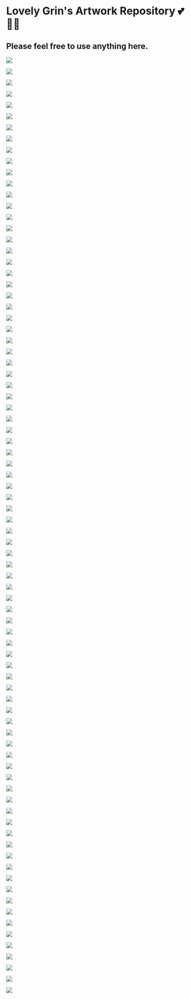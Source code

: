 # Lovely Grin's Artwork Repository 💕👩‍🌾

## Please feel free to use anything here.

![](art/000_lovegrin_500x.png)

![](art/001_redgrinheart_500x.png)

![](art/002_gringit_500x.png)

![](art/003_checkedgrin_500x.png)

![](art/004_stripedgrin_500x.png)

![](art/005_darkgrin_500x.png)

![](art/006_monstergrin_500x.png)

![](art/007_cutegrin_500x.png)

![](art/008_grinfruit_500x.png)

![](art/009_grinpark_500x.png)

![](art/010_snailgrin_500x.png)

![](art/011_grincell_500x.png)

![](art/012_granatgrin_500x.png)

![](art/013_spiralgrin_500x.png)

![](art/014_grinboy_500x.png)

![](art/015_grinhued_500x.png)

![](art/016_grinpancakes_500x.png)

![](art/017_naturgrin_500x.png)

![](art/018_radiogrin_500x.png)

![](art/019_begrin_500x.png)

![](art/020_grinbeard_500x.png)

![](art/021_painogrin_500x.png)

![](art/022_grinmouse_500x.png)

![](art/023_plasmagrin_500x.png)

![](art/024_grinreflection_500x.png)

![](art/025_musicgrin_500x.png)

![](art/026_grinjar_500x.png)

![](art/027_gringuy_500x.png)

![](art/028_blackswangrin_500x.png)

![](art/029_mimbleflyer_500x.png)

![](art/030_stargrin_500x.png)

![](art/031_grindalf_500x.png)

![](art/032_extragrin_500x.png)

![](art/033_glassglowgrin_500x.png)

![](art/034_timegrin_500x.png)

![](art/035_grinnature_500x.png)

![](art/036_pregrin_500x.png)

![](art/037_bloodygrin_500x.png)

![](art/038v2_lovelyheartedgrin_500x.png)

![](art/039_messygrin_500x.png)

![](art/040_grinlet_500x.png)

![](art/041_freckledgrin_500x.png)

![](art/041_puppygrin_500x.png)

![](art/042_findgrin_500x.png)

![](art/043_fortunatemimble_500x.png)

![](art/044_minimalgrin_500x.png)

![](art/045_abstractgrinheart_500x.png)

![](art/046_flatterwimble_500x.png)

![](art/047_unusualgrin_500x.png)

![](art/048_nativemimblegrin_500x.png)

![](art/049_klimblewimble_500x.png)

![](art/050_urchiemimble_500x.png)

![](art/051_xgrin_500x.png)

![](art/052_whimsicalmimbleray_500x.png)

![](art/053_grinninggrinera_500x.png)

![](art/054_greengrin_500x.png)

![](art/055_grinloveballoon_500x.png)

![](art/056_grinslide_500x.png)

![](art/057_flowwimble_500x.png)

![](art/058_silentgrin_500x.png)

![](art/059_findgrin_500x.png)

![](art/060_tonguedmimble_500x.png)

![](art/061_timbledimble_500x.png)

![](art/062_500x.png)

![](art/063_lookinggrin_500x.png)

![](art/064_grinpetals_500x.png)

![](art/065_swishinggrin_500x.png)

![](art/066_spidergrin_500x.png)

![](art/067_fondlygrin_500x.png)

![](art/068_hallowedwimble_500x.png)

![](art/069_mlady_mimble_500x.png)

![](art/070_idonotknowgrin_500x.png)

![](art/071_mimblewimblecake_500x.png)

![](art/072_grinslime_500x.png)

![](art/073_indaforestgrin_500x.png)

![](art/074_cogrin_500x.png)

![](art/075_butwhatisagrin_500x.png)

![](art/076_itsagrinthing_500x.png)

![](art/077_reagav_500x.png)

![](art/078_abisonmimble_500x.png)

![](art/079_wildnatch2_500x.png)

![](art/080_grinflute_500x.png)

![](art/081-haeßga_grin-500x.png)

![](art/082-season_blossom_kind-500x.png)

